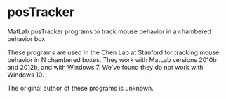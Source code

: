 # posTracker
MatLab posTracker programs to track mouse behavior in a chambered behavior box

These programs are used in the Chen Lab at Stanford for tracking mouse behavior in N chambered boxes.
They work with MatLab versions 2010b and 2012b, and with Windows 7. We've found they do not work with
Windows 10.

The original author of these programs is unknown.
